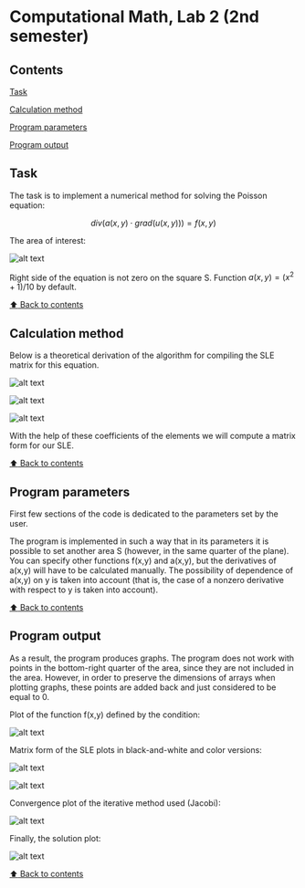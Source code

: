 # Computational Math, Lab 2 (2nd semester)

## Contents

[Task](#Task)

[Calculation method](#Calculation-method)

[Program parameters](#Program-parameters)

[Program output](#Program-output)

## Task

The task is to implement a numerical method for solving the Poisson equation:

$$ div(a(x,y) \cdot grad(u(x,y))) = f(x,y) $$

The area of interest:

![alt text](https://github.com/OborotovMikhail/MIPT_CompMath/blob/main/Lab_2.2/readmeImages/imageArea.png? "The area of interest")

Right side of the equation is not zero on the square S. Function $a(x,y) = (x^2 + 1)/10$ by default.

[:arrow_up: Back to contents](#Contents)

## Calculation method

Below is a theoretical derivation of the algorithm for compiling the SLE matrix for this equation.

![alt text](https://github.com/OborotovMikhail/MIPT_CompMath/blob/main/Lab_2.2/readmeImages/imageTheory1.jpg? "Theory")

![alt text](https://github.com/OborotovMikhail/MIPT_CompMath/blob/main/Lab_2.2/readmeImages/imageTheory2.jpg? "Theory")

![alt text](https://github.com/OborotovMikhail/MIPT_CompMath/blob/main/Lab_2.2/readmeImages/imageTheory3.jpg? "Theory")

With the help of these coefficients of the elements we will compute a matrix form for our SLE.

[:arrow_up: Back to contents](#Contents)

## Program parameters

First few sections of the code is dedicated to the parameters set by the user.

The program is implemented in such a way that in its parameters it is possible to set another area S (however, in the same quarter of the plane). You can specify other functions f(x,y) and a(x,y), but the derivatives of a(x,y) will have to be calculated manually. The possibility of dependence of a(x,y) on y is taken into account (that is, the case of a nonzero derivative with respect to y is taken into account).

[:arrow_up: Back to contents](#Contents)

## Program output

As a result, the program produces graphs. The program does not work with points in the bottom-right quarter of the area, since they are not included in the area.
However, in order to preserve the dimensions of arrays when plotting graphs, these points are added back and just considered to be equal to 0.

Plot of the function f(x,y) defined by the condition:

![alt text](https://github.com/OborotovMikhail/MIPT_CompMath/blob/main/Lab_2.2/readmeImages/imagePlot1.png? "f(x,y) function")

Matrix form of the SLE plots in black-and-white and color versions:

![alt text](https://github.com/OborotovMikhail/MIPT_CompMath/blob/main/Lab_2.2/readmeImages/imagePlot2.1.png? "Matrix form of the SLE")

![alt text](https://github.com/OborotovMikhail/MIPT_CompMath/blob/main/Lab_2.2/readmeImages/imagePlot2.2.png? "Matrix form of the SLE")

Convergence plot of the iterative method used (Jacobi):

![alt text](https://github.com/OborotovMikhail/MIPT_CompMath/blob/main/Lab_2.2/readmeImages/imagePlot3.1.png? "Convergence of the Jacobi method")

Finally, the solution plot:

![alt text](https://github.com/OborotovMikhail/MIPT_CompMath/blob/main/Lab_2.2/readmeImages/imagePlot3.2.png? "Solution")

[:arrow_up: Back to contents](#Contents)
